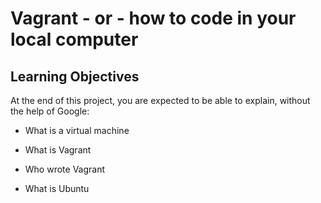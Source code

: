 # Vagrant - or - how to code in your local computer

## Learning Objectives

At the end of this project, you are expected to be able to explain, without the help of Google:

* What is a virtual machine 

* What is Vagrant 

* Who wrote Vagrant 

* What is Ubuntu

